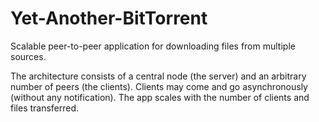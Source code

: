 # Yet-Another-BitTorrent

Scalable peer-to-peer application for downloading files from multiple sources.

The architecture consists of a central node (the server) and an arbitrary number of peers (the clients). Clients may come and go asynchronously (without any notification). The app scales with the number of clients and files transferred.
